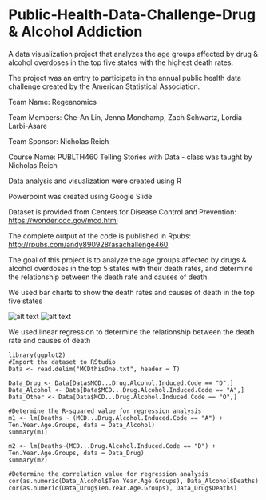 # Public-Health-Data-Challenge-Drug & Alcohol Addiction
A data visualization project that analyzes the age groups affected by drug &amp; alcohol overdoses in the top five states with the highest death rates.

The project was an entry to participate in the annual public health data challenge created by the American Statistical Association. 

Team Name: Regeanomics

Team Members: Che-An Lin, Jenna Monchamp, Zach Schwartz, Lordia Larbi-Asare

Team Sponsor: Nicholas Reich

Course Name: PUBLTH460 Telling Stories with Data - class was taught by Nicholas Reich

Data analysis and visualization were created using R

Powerpoint was created using Google Slide

Dataset is provided from Centers for Disease Control and Prevention: https://wonder.cdc.gov/mcd.html

The complete output of the code is published in Rpubs: http://rpubs.com/andy890928/asachallenge460

The goal of this project is to analyze the age groups affected by drugs &amp; alcohol overdoses in the top 5 states with their death rates, and determine the relationship between the death rate and causes of death.

We used bar charts to show the death rates and causes of death in the top five states

![alt text](https://i.imgur.com/XSPtJWQ.jpg)
![alt text](https://i.imgur.com/diObLCu.jpg)

We used linear regression to determine the relationship between the death rate and causes of death

```{r}
library(ggplot2)
#Import the dataset to RStudio
Data <- read.delim("MCDthisOne.txt", header = T)

Data_Drug <- Data[Data$MCD...Drug.Alcohol.Induced.Code == "D",]
Data_Alcohol <- Data[Data$MCD...Drug.Alcohol.Induced.Code == "A",]
Data_Other <- Data[Data$MCD...Drug.Alcohol.Induced.Code == "O",]

#Determine the R-squared value for regression analysis
m1 <- lm(Deaths ~ (MCD...Drug.Alcohol.Induced.Code == "A") + Ten.Year.Age.Groups, data = Data_Alcohol)
summary(m1)

m2 <- lm(Deaths~(MCD...Drug.Alcohol.Induced.Code == "D") + Ten.Year.Age.Groups, data = Data_Drug)
summary(m2)

#Determine the correlation value for regression analysis
cor(as.numeric(Data_Alcohol$Ten.Year.Age.Groups), Data_Alcohol$Deaths)
cor(as.numeric(Data_Drug$Ten.Year.Age.Groups), Data_Drug$Deaths)
```
